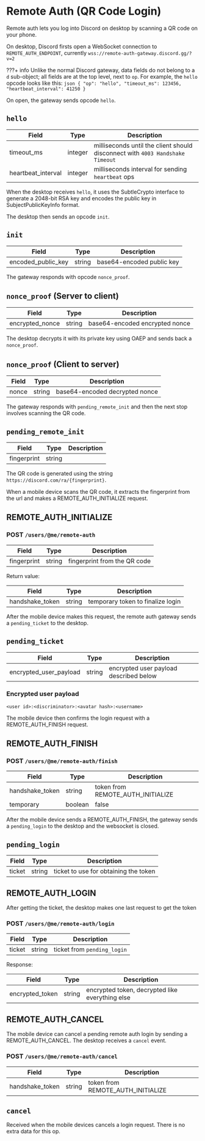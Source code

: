 # Remote Auth (QR Code Login)

Remote auth lets you log into Discord on desktop by scanning a QR code on your phone.

On desktop, Discord firsts open a WebSocket connection to `REMOTE_AUTH_ENDPOINT`, currently `wss://remote-auth-gateway.discord.gg/?v=2`

???+ info
     Unlike the normal Discord gateway, data fields do not belong to a `d` sub-object; all fields are at the top level, next to `op`. For example, the `hello` opcode looks like this:
     ```json
     {
         "op": "hello",
         "timeout_ms": 123456,
         "heartbeat_interval": 41250
     }
     ```

On open, the gateway sends opcode `hello`.

## `hello`

| Field | Type | Description |
|-------|------|-------------|
| timeout_ms | integer | milliseconds until the client should disconnect with `4003 Handshake Timeout` |
| heartbeat_interval | integer | milliseconds interval for sending `heartbeat` ops |

When the desktop receives `hello`, it uses the SubtleCrypto interface to generate a 2048-bit RSA key and encodes the public key in SubjectPublicKeyInfo format.

The desktop then sends an opcode `init`.

## `init`

| Field | Type | Description |
|-------|------|-------------|
| encoded_public_key | string | base64-encoded public key |

The gateway responds with opcode `nonce_proof`.

## `nonce_proof` (Server to client)

| Field | Type | Description |
|-------|------|-------------|
| encrypted_nonce | string | base64-encoded encrypted nonce |

The desktop decrypts it with its private key using OAEP and sends back a `nonce_proof`.

## `nonce_proof` (Client to server)

| Field | Type | Description |
|-------|------|-------------|
| nonce | string | base64-encoded decrypted nonce |

The gateway responds with `pending_remote_init` and then the next stop involves scanning the QR code.

## `pending_remote_init`

| Field | Type | Description |
|-------|------|-------------|
| fingerprint | string | |

The QR code is generated using the string `https://discord.com/ra/{fingerprint}`.

When a mobile device scans the QR code, it extracts the fingerprint from the url and makes a REMOTE_AUTH_INITIALIZE request.

## REMOTE_AUTH_INITIALIZE

### POST `/users/@me/remote-auth`

| Field | Type | Description |
|-------|------|-------------|
| fingerprint | string | fingerprint from the QR code |

Return value:

| Field | Type | Description |
|-------|------|-------------|
| handshake_token | string | temporary token to finalize login |

After the mobile device makes this request, the remote auth gateway sends a `pending_ticket` to the desktop.

## `pending_ticket`

| Field | Type | Description |
|-------|------|-------------|
| encrypted_user_payload | string | encrypted user payload described below |

### Encrypted user payload

`<user id>:<discriminator>:<avatar hash>:<username>`

The mobile device then confirms the login request with a REMOTE_AUTH_FINISH request.

## REMOTE_AUTH_FINISH

### POST `/users/@me/remote-auth/finish`

| Field | Type | Description |
|-------|------|-------------|
| handshake_token | string | token from REMOTE_AUTH_INITIALIZE |
| temporary | boolean | false |

After the mobile device sends a REMOTE_AUTH_FINISH, the gateway sends a `pending_login` to the desktop and the websocket is closed.

## `pending_login`

| Field | Type | Description |
|-------|------|-------------|
| ticket | string | ticket to use for obtaining the token |

## REMOTE_AUTH_LOGIN

After getting the ticket, the desktop makes one last request to get the token

### POST `/users/@me/remote-auth/login`

| Field | Type | Description |
|-------|------|-------------|
| ticket | string | ticket from `pending_login` |

Response:

| Field | Type | Description |
|-------|------|-------------|
| encrypted_token | string | encrypted token, decrypted like everything else |

## REMOTE_AUTH_CANCEL

The mobile device can cancel a pending remote auth login by sending a REMOTE_AUTH_CANCEL. The desktop receives a `cancel` event.

### POST `/users/@me/remote-auth/cancel`

| Field           | Type   | Description                       |
|-----------------|--------|-----------------------------------|
| handshake_token | string | token from REMOTE_AUTH_INITIALIZE |

## `cancel`

Received when the mobile devices cancels a login request. There is no extra data for this op.

